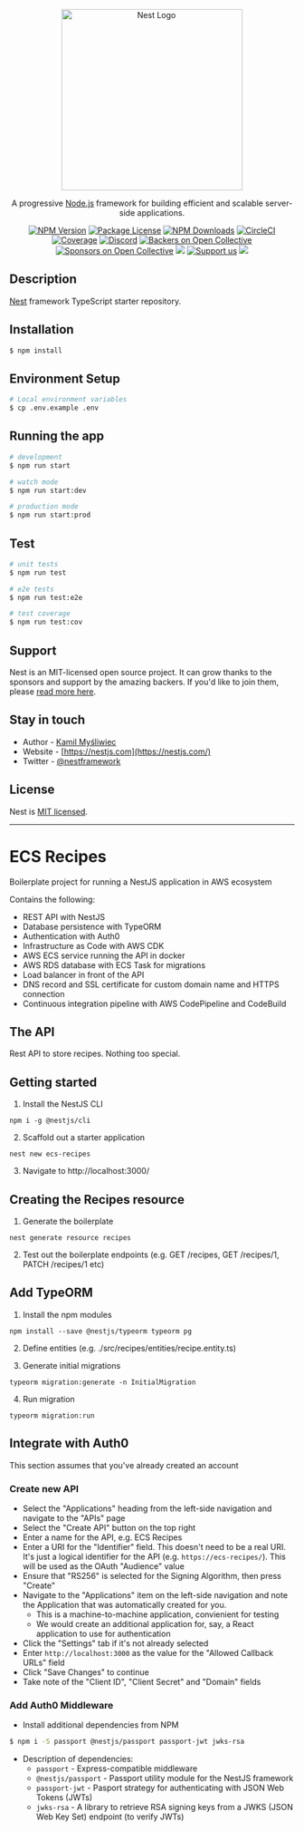 <p align="center">
  <a href="http://nestjs.com/" target="blank"><img src="https://nestjs.com/img/logo_text.svg" width="320" alt="Nest Logo" /></a>
</p>

[circleci-image]: https://img.shields.io/circleci/build/github/nestjs/nest/master?token=abc123def456
[circleci-url]: https://circleci.com/gh/nestjs/nest

  <p align="center">A progressive <a href="http://nodejs.org" target="_blank">Node.js</a> framework for building efficient and scalable server-side applications.</p>
    <p align="center">
<a href="https://www.npmjs.com/~nestjscore" target="_blank"><img src="https://img.shields.io/npm/v/@nestjs/core.svg" alt="NPM Version" /></a>
<a href="https://www.npmjs.com/~nestjscore" target="_blank"><img src="https://img.shields.io/npm/l/@nestjs/core.svg" alt="Package License" /></a>
<a href="https://www.npmjs.com/~nestjscore" target="_blank"><img src="https://img.shields.io/npm/dm/@nestjs/common.svg" alt="NPM Downloads" /></a>
<a href="https://circleci.com/gh/nestjs/nest" target="_blank"><img src="https://img.shields.io/circleci/build/github/nestjs/nest/master" alt="CircleCI" /></a>
<a href="https://coveralls.io/github/nestjs/nest?branch=master" target="_blank"><img src="https://coveralls.io/repos/github/nestjs/nest/badge.svg?branch=master#9" alt="Coverage" /></a>
<a href="https://discord.gg/G7Qnnhy" target="_blank"><img src="https://img.shields.io/badge/discord-online-brightgreen.svg" alt="Discord"/></a>
<a href="https://opencollective.com/nest#backer" target="_blank"><img src="https://opencollective.com/nest/backers/badge.svg" alt="Backers on Open Collective" /></a>
<a href="https://opencollective.com/nest#sponsor" target="_blank"><img src="https://opencollective.com/nest/sponsors/badge.svg" alt="Sponsors on Open Collective" /></a>
  <a href="https://paypal.me/kamilmysliwiec" target="_blank"><img src="https://img.shields.io/badge/Donate-PayPal-ff3f59.svg"/></a>
    <a href="https://opencollective.com/nest#sponsor"  target="_blank"><img src="https://img.shields.io/badge/Support%20us-Open%20Collective-41B883.svg" alt="Support us"></a>
  <a href="https://twitter.com/nestframework" target="_blank"><img src="https://img.shields.io/twitter/follow/nestframework.svg?style=social&label=Follow"></a>
</p>
  <!--[![Backers on Open Collective](https://opencollective.com/nest/backers/badge.svg)](https://opencollective.com/nest#backer)
  [![Sponsors on Open Collective](https://opencollective.com/nest/sponsors/badge.svg)](https://opencollective.com/nest#sponsor)-->

## Description

[Nest](https://github.com/nestjs/nest) framework TypeScript starter repository.

## Installation

```bash
$ npm install
```

## Environment Setup

```bash
# Local environment variables
$ cp .env.example .env
```

## Running the app

```bash
# development
$ npm run start

# watch mode
$ npm run start:dev

# production mode
$ npm run start:prod
```

## Test

```bash
# unit tests
$ npm run test

# e2e tests
$ npm run test:e2e

# test coverage
$ npm run test:cov
```

## Support

Nest is an MIT-licensed open source project. It can grow thanks to the sponsors and support by the amazing backers. If you'd like to join them, please [read more here](https://docs.nestjs.com/support).

## Stay in touch

- Author - [Kamil Myśliwiec](https://kamilmysliwiec.com)
- Website - [https://nestjs.com](https://nestjs.com/)
- Twitter - [@nestframework](https://twitter.com/nestframework)

## License

Nest is [MIT licensed](LICENSE).

---

# ECS Recipes

Boilerplate project for running a NestJS application in AWS ecosystem

Contains the following:

- REST API with NestJS
- Database persistence with TypeORM
- Authentication with Auth0
- Infrastructure as Code with AWS CDK
- AWS ECS service running the API in docker
- AWS RDS database with ECS Task for migrations
- Load balancer in front of the API
- DNS record and SSL certificate for custom domain name and HTTPS connection
- Continuous integration pipeline with AWS CodePipeline and CodeBuild

## The API

Rest API to store recipes. Nothing too special.

## Getting started

1. Install the NestJS CLI

```
npm i -g @nestjs/cli
```

2. Scaffold out a starter application

```
nest new ecs-recipes
```

3. Navigate to http://localhost:3000/

## Creating the Recipes resource

1. Generate the boilerplate

```
nest generate resource recipes
```

2. Test out the boilerplate endpoints (e.g. GET /recipes, GET /recipes/1, PATCH /recipes/1 etc)

## Add TypeORM

1. Install the npm modules

```
npm install --save @nestjs/typeorm typeorm pg
```

2. Define entities (e.g. ./src/recipes/entities/recipe.entity.ts)

3. Generate initial migrations

```
typeorm migration:generate -n InitialMigration
```

4. Run migration

```
typeorm migration:run
```

## Integrate with Auth0

This section assumes that you've already created an account

### Create new API

- Select the "Applications" heading from the left-side navigation and navigate to the "APIs" page
- Select the "Create API" button on the top right
- Enter a name for the API, e.g. ECS Recipes
- Enter a URI for the "Identifier" field. This doesn't need to be a real URI. It's just a logical identifier for the API (e.g. `https://ecs-recipes/`). This will be used as the OAuth "Audience" value
- Ensure that "RS256" is selected for the Signing Algorithm, then press "Create"
- Navigate to the "Applications" item on the left-side navigation and note the Application that was automatically created for you.
  - This is a machine-to-machine application, convienient for testing
  - We would create an additional application for, say, a React application to use for authentication
- Click the "Settings" tab if it's not already selected
- Enter `http://localhost:3000` as the value for the "Allowed Callback URLs" field
- Click "Save Changes" to continue
- Take note of the "Client ID", "Client Secret" and "Domain" fields

### Add Auth0 Middleware

- Install additional dependencies from NPM

```bash
$ npm i -S passport @nestjs/passport passport-jwt jwks-rsa
```

- Description of dependencies:
  - `passport` - Express-compatible middleware
  - `@nestjs/passport` - Passport utility module for the NestJS framework
  - `passport-jwt` - Pasport strategy for authenticating with JSON Web Tokens (JWTs)
  - `jwks-rsa` - A library to retrieve RSA signing keys from a JWKS (JSON Web Key Set) endpoint (to verify JWTs)
